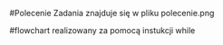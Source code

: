 #Polecenie Zadania znajduje się w pliku polecenie.png

#flowchart realizowany za pomocą instukcji while
